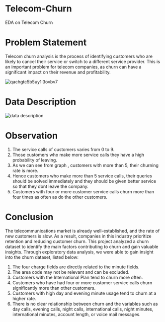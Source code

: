# Telecom-Churn
EDA on Telecom Churn

# Problem Statement
Telecom churn analysis is the process of identifying customers who are likely to cancel their service or switch to a different service provider. This is an important problem for telecom companies, as churn can have a significant impact on their revenue and profitability.

![qachgtc5b5uy1i3ovbv7](https://user-images.githubusercontent.com/111626329/225087795-af730392-9e52-420a-833a-f83768cd4348.png)

# Data Description
![data description](https://user-images.githubusercontent.com/111626329/225087846-40fb6dc9-fdaf-430f-a5e8-45001ab03dd1.png)

# Observation 
1. The service calls of customers varies from 0 to 9. <br>
2. Those customers who make more service calls they have a high probability of leaving. <br>
3. As we can see from graph , customers with more than 5, their churning rate is more. <br>
4. Hence customers who make more than 5 service calls, their queries should be solved immediately and they should be given better service so that they dont leave the company. <br>
5. Customers with four or more customer service calls churn more than four times as often as do the other customers. <br>

# Conclusion
The telecommunications market is already well-established, and the rate of new customers is slow. As a result, companies in this industry prioritize retention and reducing customer churn. This project analyzed a churn dataset to identify the main factors contributing to churn and gain valuable insights. Through exploratory data analysis, we were able to gain insight into the churn dataset, listed below:

1. The four charge fields are directly related to the minute fields.
2. The area code may not be relevant and can be excluded.
3. Customers with the International Plan tend to churn more often.
4. Customers who have had four or more customer service calls churn significantly more than other customers.
5. Customers with high day and evening minute usage tend to churn at a higher rate.
6. There is no clear relationship between churn and the variables such as day calls, evening calls, night calls, international calls, night minutes, international minutes, account length, or voice mail messages.
